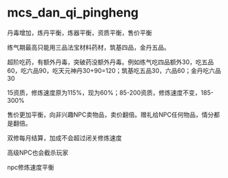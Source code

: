 # mcs_dan_qi_pingheng

丹毒增加，炼丹平衡，炼器平衡，资质平衡，售价平衡

练气期最高只能用三品法宝材料药材，筑基四品，金丹五品。

超阶吃药，有额外丹毒，突破药没额外丹毒。例如练气吃四品额外30，吃五品60，吃六品90，吃天元神丹30+90=120；筑基吃五品30，六品60；金丹吃六品30

15资质，修炼速度原为115%，现为60%；85-200资质，修炼速度不变，185-300%

售价更加平衡，向非兴趣NPC卖物品，卖价翻倍。赠礼给NPC任何物品，情分都是翻倍。

双修每月结算，加成不会超过闭关修炼速度

高级NPC也会截杀玩家

npc修炼速度平衡